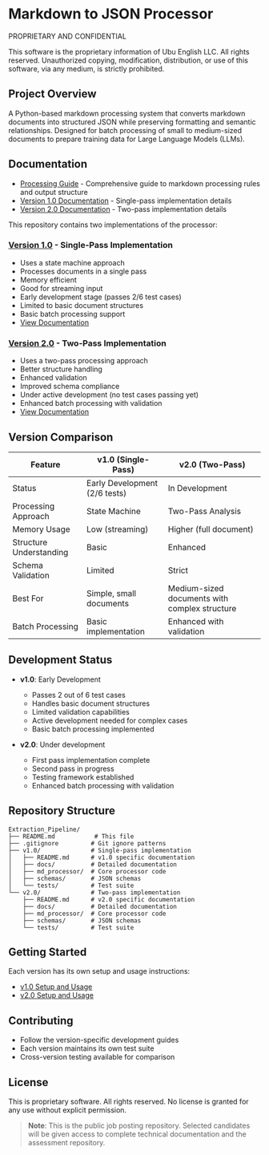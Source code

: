 # Markdown to JSON Processor

PROPRIETARY AND CONFIDENTIAL

This software is the proprietary information of Ubu English LLC. All rights reserved.
Unauthorized copying, modification, distribution, or use of this software, via any medium, is strictly prohibited.

## Project Overview

A Python-based markdown processing system that converts markdown documents into structured JSON while preserving formatting and semantic relationships. Designed for batch processing of small to medium-sized documents to prepare training data for Large Language Models (LLMs).

## Documentation

- [Processing Guide](./PROCESSING_GUIDE.md) - Comprehensive guide to markdown processing rules and output structure
- [Version 1.0 Documentation](./v1.0/docs/) - Single-pass implementation details
- [Version 2.0 Documentation](./v2.0/docs/) - Two-pass implementation details

This repository contains two implementations of the processor:

### [Version 1.0](./v1.0/README.md) - Single-Pass Implementation
- Uses a state machine approach
- Processes documents in a single pass
- Memory efficient
- Good for streaming input
- Early development stage (passes 2/6 test cases)
- Limited to basic document structures
- Basic batch processing support
- [View Documentation](./v1.0/docs/)

### [Version 2.0](./v2.0/README.md) - Two-Pass Implementation
- Uses a two-pass processing approach
- Better structure handling
- Enhanced validation
- Improved schema compliance
- Under active development (no test cases passing yet)
- Enhanced batch processing with validation
- [View Documentation](./v2.0/docs/)

## Version Comparison

| Feature                  | v1.0 (Single-Pass)        | v2.0 (Two-Pass)           |
|-------------------------|---------------------------|---------------------------|
| Status                  | Early Development (2/6 tests) | In Development           |
| Processing Approach     | State Machine             | Two-Pass Analysis        |
| Memory Usage           | Low (streaming)           | Higher (full document)   |
| Structure Understanding | Basic                     | Enhanced                 |
| Schema Validation      | Limited                   | Strict                   |
| Best For               | Simple, small documents    | Medium-sized documents with complex structure|
| Batch Processing       | Basic implementation      | Enhanced with validation |

## Development Status

- **v1.0**: Early Development
  - Passes 2 out of 6 test cases
  - Handles basic document structures
  - Limited validation capabilities
  - Active development needed for complex cases
  - Basic batch processing implemented

- **v2.0**: Under development
  - First pass implementation complete
  - Second pass in progress
  - Testing framework established
  - Enhanced batch processing with validation

## Repository Structure

```
Extraction_Pipeline/
├── README.md           # This file
├── .gitignore         # Git ignore patterns
├── v1.0/              # Single-pass implementation
│   ├── README.md      # v1.0 specific documentation
│   ├── docs/          # Detailed documentation
│   ├── md_processor/  # Core processor code
│   ├── schemas/       # JSON schemas
│   └── tests/         # Test suite
└── v2.0/              # Two-pass implementation
    ├── README.md      # v2.0 specific documentation
    ├── docs/          # Detailed documentation
    ├── md_processor/  # Core processor code
    ├── schemas/       # JSON schemas
    └── tests/         # Test suite
```

## Getting Started

Each version has its own setup and usage instructions:
- [v1.0 Setup and Usage](./v1.0/README.md)
- [v2.0 Setup and Usage](./v2.0/README.md)

## Contributing

- Follow the version-specific development guides
- Each version maintains its own test suite
- Cross-version testing available for comparison

## License

This is proprietary software. All rights reserved.
No license is granted for any use without explicit permission.

> **Note**: This is the public job posting repository. Selected candidates will be given access to complete technical documentation and the assessment repository.
